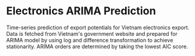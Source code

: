 # Electronics ARIMA Prediction
Time-series prediction of export potentials for Vietnam electronics export. Data is fetched from Vietnam's government website and prepared for ARIMA model by using log and difference transformation to achieve stationarity. ARIMA orders are determined by taking the lowest AIC score.
